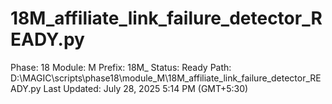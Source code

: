 # 18M_affiliate_link_failure_detector_READY.py

Phase: 18
Module: M
Prefix: 18M_
Status: Ready
Path: D:\MAGIC\scripts\phase18\module_M\18M_affiliate_link_failure_detector_READY.py
Last Updated: July 28, 2025 5:14 PM (GMT+5:30)

